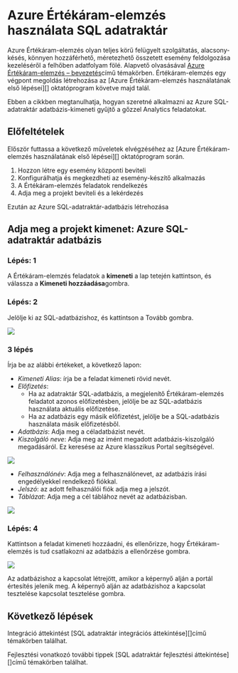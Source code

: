 <properties
   pageTitle="Azure Értékáram-elemzés használata SQL adatraktár |} Microsoft Azure"
   description="Tippek az Azure Értékáram-elemzés és az Azure SQL-adatraktár megoldások fejlesztésével."
   services="sql-data-warehouse"
   documentationCenter="NA"
   authors="kevinvngo"
   manager="barbkess"
   editor=""/>

<tags
   ms.service="sql-data-warehouse"
   ms.devlang="NA"
   ms.topic="article"
   ms.tgt_pltfrm="NA"
   ms.workload="data-services"
   ms.date="08/16/2016"
   ms.author="kevin;barbkess;sonyama"/>

# <a name="use-azure-stream-analytics-with-sql-data-warehouse"></a>Azure Értékáram-elemzés használata SQL adatraktár

Azure Értékáram-elemzés olyan teljes körű felügyelt szolgáltatás, alacsony-késés, könnyen hozzáférhető, méretezhető összetett esemény feldolgozása kezeléséről a felhőben adatfolyam fölé. Alapvető olvasásával [Azure Értékáram-elemzés – bevezetés][]című témakörben. Értékáram-elemzés egy végpont megoldás létrehozása az [Azure Értékáram-elemzés használatának első lépései][] oktatóprogram követve majd talál.

Ebben a cikkben megtanulhatja, hogyan szeretné alkalmazni az Azure SQL-adatraktár adatbázis-kimeneti gyűjtő a gőzzel Analytics feladatokat.

## <a name="prerequisites"></a>Előfeltételek

Először futtassa a következő műveletek elvégzéséhez az [Azure Értékáram-elemzés használatának első lépései][] oktatóprogram során.  

1. Hozzon létre egy esemény központi beviteli
2. Konfigurálhatja és megkezdheti az esemény-készítő alkalmazás
3. A Értékáram-elemzés feladatok rendelkezés
4. Adja meg a projekt beviteli és a lekérdezés

Ezután az Azure SQL-adatraktár-adatbázis létrehozása

## <a name="specify-job-output-azure-sql-data-warehouse-database"></a>Adja meg a projekt kimenet: Azure SQL-adatraktár adatbázis

### <a name="step-1"></a>Lépés: 1

A Értékáram-elemzés feladatok a **kimeneti** a lap tetején kattintson, és válassza a **Kimeneti hozzáadása**gombra.

### <a name="step-2"></a>Lépés: 2

Jelölje ki az SQL-adatbázishoz, és kattintson a Tovább gombra.

![][add-output]

### <a name="step-3"></a>3 lépés
Írja be az alábbi értékeket, a következő lapon:

- *Kimeneti Alias*: írja be a feladat kimeneti rövid nevét.
- *Előfizetés*:
    - Ha az adatraktár SQL-adatbázis, a megjelenítő Értékáram-elemzés feladatot azonos előfizetésben, jelölje be az SQL-adatbázis használata aktuális előfizetése.
    - Ha az adatbázis egy másik előfizetést, jelölje be a SQL-adatbázis használata másik előfizetésből.
- *Adatbázis*: Adja meg a céladatbázist nevét.
- *Kiszolgáló neve*: Adja meg az imént megadott adatbázis-kiszolgáló megadásáról. Ez keresése az Azure klasszikus Portal segítségével.

![][server-name]

- *Felhasználónév*: Adja meg a felhasználónevet, az adatbázis írási engedélyekkel rendelkező fiókkal.
- *Jelszó*: az adott felhasználói fiók adja meg a jelszót.
- *Táblázat*: Adja meg a cél táblához nevét az adatbázisban.

![][add-database]

### <a name="step-4"></a>Lépés: 4

Kattintson a feladat kimeneti hozzáadni, és ellenőrizze, hogy Értékáram-elemzés is tud csatlakozni az adatbázis a ellenőrzése gombra.

![][test-connection]

Az adatbázishoz a kapcsolat létrejött, amikor a képernyő alján a portál értesítés jelenik meg. A képernyő alján az adatbázishoz a kapcsolat tesztelése kapcsolat tesztelése gombra.

## <a name="next-steps"></a>Következő lépések

Integráció áttekintést [SQL adatraktár integrációs áttekintése][]című témakörben találhat.

Fejlesztési vonatkozó további tippek [SQL adatraktár fejlesztési áttekintése][]című témakörben találhat.

<!--Image references-->

[add-output]: ./media/sql-data-warehouse-integrate-azure-stream-analytics/add-output.png
[server-name]: ./media/sql-data-warehouse-integrate-azure-stream-analytics/dw-server-name.png
[add-database]: ./media/sql-data-warehouse-integrate-azure-stream-analytics/add-database.png
[test-connection]: ./media/sql-data-warehouse-integrate-azure-stream-analytics/test-connection.png

<!--Article references-->

[Azure Értékáram-elemzés – bevezetés]: ../stream-analytics/stream-analytics-introduction.md
[Értékáram-elemzés Azure használatának első lépései]: ../stream-analytics/stream-analytics-get-started.md
[SQL-adatraktár fejlesztése – áttekintés]:  ./sql-data-warehouse-overview-develop.md
[SQL-adatraktár integrációs – áttekintés]:  ./sql-data-warehouse-overview-integrate.md

<!--MSDN references-->

<!--Other Web references-->
[Azure Stream Analytics documentation]: http://azure.microsoft.com/documentation/services/stream-analytics/
